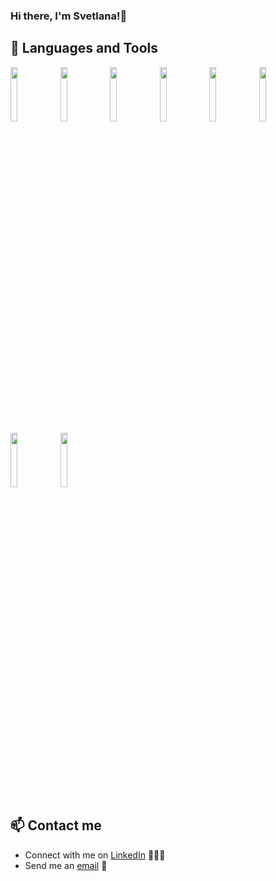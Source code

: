 ### Hi there, I'm Svetlana!👋

<!--
**FilippovZ/FilippovZ** is a ✨ _special_ ✨ repository because its `README.md` (this file) appears on your GitHub profile.

Here are some ideas to get you started:

- 🔭 I’m currently working on ...
- 🌱 I’m currently learning ...
- 👯 I’m looking to collaborate on ...
- 🤔 I’m looking for help with ...
- 💬 Ask me about ...
- 📫 How to reach me: ...
- 😄 Pronouns: ...
- ⚡ Fun fact: ...
-->

## 🧰 Languages and Tools

<p>
    <img width="15%" src="https://www.vectorlogo.zone/logos/java/java-ar21.svg" />
    <img width="15%" src="https://www.vectorlogo.zone/logos/kotlinlang/kotlinlang-ar21.svg" />
    <img width="15%" src="https://www.vectorlogo.zone/logos/android/android-ar21.svg" />
    <img width="15%" src="https://www.vectorlogo.zone/logos/figma/figma-ar21.svg" />
    <img width="15%" src="https://www.vectorlogo.zone/logos/git-scm/git-scm-ar21.svg" />
    <img width="15%" src="https://www.vectorlogo.zone/logos/github/github-ar21.svg" />
    <img width="15%" src="https://www.vectorlogo.zone/logos/gitlab/gitlab-ar21.svg" />
    <img width="15%" src="https://www.vectorlogo.zone/logos/atlassian_jira/atlassian_jira-ar21.svg" />
   
</p>

## 📫 Contact me

- Connect with me on [LinkedIn](https://www.linkedin.com/in/svetlana-melekhova-aa37061b7/) 👨🏻‍💻
- Send me an [email](svetlana.melekhova.sm@gmail.com) 📧
